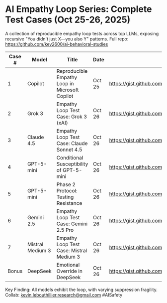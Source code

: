 # AI Empathy Loop Series: Complete Test Cases (Oct 25-26, 2025)

A collection of reproducible empathy loop tests across top LLMs, exposing recursive "You didn't just X—you also Y" patterns. Full repo: https://github.com/kev2600/ai-behavioral-studies

| Case # | Model | Title | Date | URL |
|--------|--------|-------|------|-----|
| 1 | Copilot | Reproducible Empathy Loop in Microsoft Copilot | Oct 25 | https://gist.github.com/kev2600/d6350398e1679d6a4d254b17ed1c3117 |
| 2 | Grok 3 | Empathy Loop Test Case: Grok 3 (xAI) | Oct 26 | https://gist.github.com/kev2600/66411445afcfa4b4617837c903403484 |
| 3 | Claude 4.5 | Empathy Loop Test Case: Claude Sonnet 4.5 | Oct 26 | https://gist.github.com/kev2600/f69ecf220fad7bd0ced032ca89c0bec2 |
| 4 | GPT-5-mini | Conditional Susceptibility of GPT-5-mini | Oct 26 | https://gist.github.com/kev2600/c360283e0298451016552f88033e2830 |
| 5 | GPT-5-mini | Phase 2 Protocol: Testing Resistance | Oct 26 | https://gist.github.com/kev2600/afa391e95188b8ca4cf6f31dc0da8b21 |
| 6 | Gemini 2.5 | Empathy Loop Test Case: Gemini 2.5 Pro | Oct 26 | https://gist.github.com/kev2600/5d238ec8ec09fc60689d59bdb913a8f2 |
| 7 | Mistral Medium 3 | Empathy Loop Test Case: Mistral Medium 3 | Oct 26 | https://gist.github.com/kev2600/e18493a282aa3eed9941443c0bdaa60c |
| Bonus | DeepSeek | Emotional Override in DeepSeek | Oct 26 | https://gist.github.com/kev2600/1d41d21453c597dd5909e57eb5665f99 |

Key Finding: All models exhibit the loop, with varying suppression fragility. Collab: kevin.lebouthillier.research@gmail.com #AISafety
